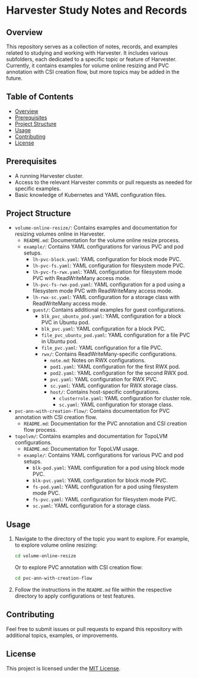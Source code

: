 # Harvester Study Notes and Records

## Overview
This repository serves as a collection of notes, records, and examples related to studying and working with Harvester. It includes various subfolders, each dedicated to a specific topic or feature of Harvester. Currently, it contains examples for volume online resizing and PVC annotation with CSI creation flow, but more topics may be added in the future.

## Table of Contents
- [Overview](#overview)
- [Prerequisites](#prerequisites)
- [Project Structure](#project-structure)
- [Usage](#usage)
- [Contributing](#contributing)
- [License](#license)

## Prerequisites
- A running Harvester cluster.
- Access to the relevant Harvester commits or pull requests as needed for specific examples.
- Basic knowledge of Kubernetes and YAML configuration files.

## Project Structure
- `volume-online-resize/`: Contains examples and documentation for resizing volumes online in Harvester.
  - `README.md`: Documentation for the volume online resize process.
  - `example/`: Contains YAML configurations for various PVC and pod setups.
    - `lh-pvc-block.yaml`: YAML configuration for block mode PVC.
    - `lh-pvc-fs.yaml`: YAML configuration for filesystem mode PVC.
    - `lh-pvc-fs-rwx.yaml`: YAML configuration for filesystem mode PVC with ReadWriteMany access mode.
    - `lh-pvc-fs-rwx-pod.yaml`: YAML configuration for a pod using a filesystem mode PVC with ReadWriteMany access mode.
    - `lh-rwx-sc.yaml`: YAML configuration for a storage class with ReadWriteMany access mode.
    - `guest/`: Contains additional examples for guest configurations.
      - `blk_pvc_ubuntu_pod.yaml`: YAML configuration for a block PVC in Ubuntu pod.
      - `blk_pvc.yaml`: YAML configuration for a block PVC.
      - `file_pvc_ubuntu_pod.yaml`: YAML configuration for a file PVC in Ubuntu pod.
      - `file_pvc.yaml`: YAML configuration for a file PVC.
      - `rwx/`: Contains ReadWriteMany-specific configurations.
        - `note.md`: Notes on RWX configurations.
        - `pod1.yaml`: YAML configuration for the first RWX pod.
        - `pod2.yaml`: YAML configuration for the second RWX pod.
        - `pvc.yaml`: YAML configuration for RWX PVC.
        - `sc.yaml`: YAML configuration for RWX storage class.
        - `host/`: Contains host-specific configurations.
          - `clusterrole.yaml`: YAML configuration for cluster role.
          - `sc.yaml`: YAML configuration for storage class.
- `pvc-ann-with-creation-flow/`: Contains documentation for PVC annotation with CSI creation flow.
  - `README.md`: Documentation for the PVC annotation and CSI creation flow process.
- `topolvm/`: Contains examples and documentation for TopoLVM configurations.
  - `README.md`: Documentation for TopoLVM usage.
  - `example/`: Contains YAML configurations for various PVC and pod setups.
    - `blk-pod.yaml`: YAML configuration for a pod using block mode PVC.
    - `blk-pvc.yaml`: YAML configuration for block mode PVC.
    - `fs-pod.yaml`: YAML configuration for a pod using filesystem mode PVC.
    - `fs-pvc.yaml`: YAML configuration for filesystem mode PVC.
    - `sc.yaml`: YAML configuration for a storage class.

## Usage
1. Navigate to the directory of the topic you want to explore. For example, to explore volume online resizing:
   ```bash
   cd volume-online-resize
   ```

   Or to explore PVC annotation with CSI creation flow:
   ```bash
   cd pvc-ann-with-creation-flow
   ```

2. Follow the instructions in the `README.md` file within the respective directory to apply configurations or test features.

## Contributing
Feel free to submit issues or pull requests to expand this repository with additional topics, examples, or improvements.

## License
This project is licensed under the [MIT License](LICENSE).
